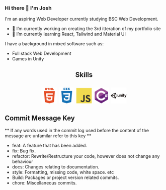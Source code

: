 ### Hi there 👋 I'm Josh

I'm an aspiring Web Developer currently studying BSC Web Development.

- 🔭 I’m currently working on creating the 3rd itteration of my portfolio site
- 🌱 I’m currently learning React, Tailwind and Material UI

I have a background in mixed software such as:

- Full stack Web Development
- Games in Unity

<div align="center">
  <h2>Skills<h2/>

  <img width="50px" height="50px" src="https://raw.githubusercontent.com/devicons/devicon/9f4f5cdb393299a81125eb5127929ea7bfe42889/icons/html5/html5-plain-wordmark.svg">
  <img width="50px" height="50px" src="https://raw.githubusercontent.com/devicons/devicon/master/icons/css3/css3-plain-wordmark.svg">
  <img width="50px" height="50px" src="https://raw.githubusercontent.com/devicons/devicon/master/icons/javascript/javascript-original.svg">
  <img width="50px" height="50px" src="https://raw.githubusercontent.com/devicons/devicon/master/icons/csharp/csharp-original.svg">
  <img width="50px" height="50px" src="https://github.com/devicons/devicon/blob/master/icons/unity/unity-original-wordmark.svg">
</div>

## Commit Message Key

** If any words used in the commit log used before the content of the message are unfamilar refer to this key **

- feat: A feature that has been added.
- fix: Bug fix.
- refactor: Rewrite/Restructure your code, however does not change any behaviour
- docs: Changes relating to documentation.
- style: Formatting, missing code, white space. etc
- Build: Packages or project version related commits.
- chore: Miscellaneous commits.
